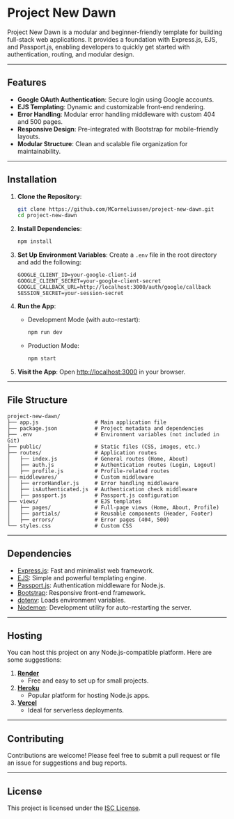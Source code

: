 # Project New Dawn

Project New Dawn is a modular and beginner-friendly template for building full-stack web applications. It provides a foundation with Express.js, EJS, and Passport.js, enabling developers to quickly get started with authentication, routing, and modular design.

---

## Features

- **Google OAuth Authentication**: Secure login using Google accounts.
- **EJS Templating**: Dynamic and customizable front-end rendering.
- **Error Handling**: Modular error handling middleware with custom 404 and 500 pages.
- **Responsive Design**: Pre-integrated with Bootstrap for mobile-friendly layouts.
- **Modular Structure**: Clean and scalable file organization for maintainability.

---

## Installation

1. **Clone the Repository**:
    ```bash
    git clone https://github.com/MCorneliussen/project-new-dawn.git
    cd project-new-dawn
    ```

2. **Install Dependencies**:
    ```bash
    npm install
    ```

3. **Set Up Environment Variables**:
    Create a `.env` file in the root directory and add the following:
    ```env
    GOOGLE_CLIENT_ID=your-google-client-id
    GOOGLE_CLIENT_SECRET=your-google-client-secret
    GOOGLE_CALLBACK_URL=http://localhost:3000/auth/google/callback
    SESSION_SECRET=your-session-secret
    ```

4. **Run the App**:
    - Development Mode (with auto-restart):
      ```bash
      npm run dev
      ```
    - Production Mode:
      ```bash
      npm start
      ```

5. **Visit the App**:
    Open [http://localhost:3000](http://localhost:3000) in your browser.

---

## File Structure

```
project-new-dawn/
├── app.js                  # Main application file
├── package.json            # Project metadata and dependencies
├── .env                    # Environment variables (not included in Git)
├── public/                 # Static files (CSS, images, etc.)
├── routes/                 # Application routes
│   ├── index.js            # General routes (Home, About)
│   ├── auth.js             # Authentication routes (Login, Logout)
│   ├── profile.js          # Profile-related routes
├── middlewares/            # Custom middleware
│   ├── errorHandler.js     # Error handling middleware
│   ├── isAuthenticated.js  # Authentication check middleware
│   ├── passport.js         # Passport.js configuration
├── views/                  # EJS templates
│   ├── pages/              # Full-page views (Home, About, Profile)
│   ├── partials/           # Reusable components (Header, Footer)
│   ├── errors/             # Error pages (404, 500)
└── styles.css              # Custom CSS
```

---

## Dependencies

- [Express.js](https://expressjs.com/): Fast and minimalist web framework.
- [EJS](https://ejs.co/): Simple and powerful templating engine.
- [Passport.js](https://www.passportjs.org/): Authentication middleware for Node.js.
- [Bootstrap](https://getbootstrap.com/): Responsive front-end framework.
- [dotenv](https://github.com/motdotla/dotenv): Loads environment variables.
- [Nodemon](https://github.com/remy/nodemon): Development utility for auto-restarting the server.

---

## Hosting

You can host this project on any Node.js-compatible platform. Here are some suggestions:

1. **[Render](https://render.com/)**
   - Free and easy to set up for small projects.
2. **[Heroku](https://www.heroku.com/)**
   - Popular platform for hosting Node.js apps.
3. **[Vercel](https://vercel.com/)**
   - Ideal for serverless deployments.

---

## Contributing

Contributions are welcome! Please feel free to submit a pull request or file an issue for suggestions and bug reports.

---

## License

This project is licensed under the [ISC License](https://opensource.org/licenses/ISC).

